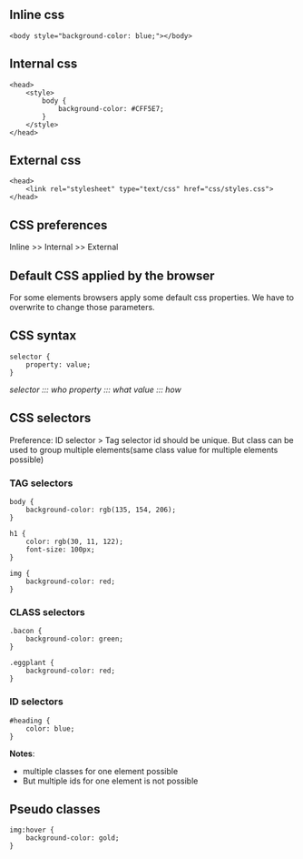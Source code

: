 ## Inline css
```
<body style="background-color: blue;"></body>
```

## Internal css
```
<head>
    <style>
        body {
            background-color: #CFF5E7;
        }
    </style>
</head>
```

## External css
```
<head>
    <link rel="stylesheet" type="text/css" href="css/styles.css">
</head>
```

## CSS preferences
Inline >> Internal >> External 

## Default CSS applied by the browser
For some elements browsers apply some default css properties. We have to overwrite to change those parameters.

## CSS syntax
```
selector {
    property: value;
}
```
*selector ::: who*
*property ::: what*
*value ::: how*

## CSS selectors
Preference: ID selector > Tag selector
id should be unique. But class can be used to group multiple elements(same class value for multiple elements possible)
### TAG selectors
```
body {
    background-color: rgb(135, 154, 206);
}

h1 {
    color: rgb(30, 11, 122);
    font-size: 100px;
}

img {
    background-color: red;
}
```

### CLASS selectors
```
.bacon {
    background-color: green;
}

.eggplant {
    background-color: red;
}
```

### ID selectors
```
#heading {
    color: blue;
}
```

**Notes**:
- multiple classes for one element possible
- But multiple ids for one element is not possible

## Pseudo classes
```
img:hover {
    background-color: gold;
}
```